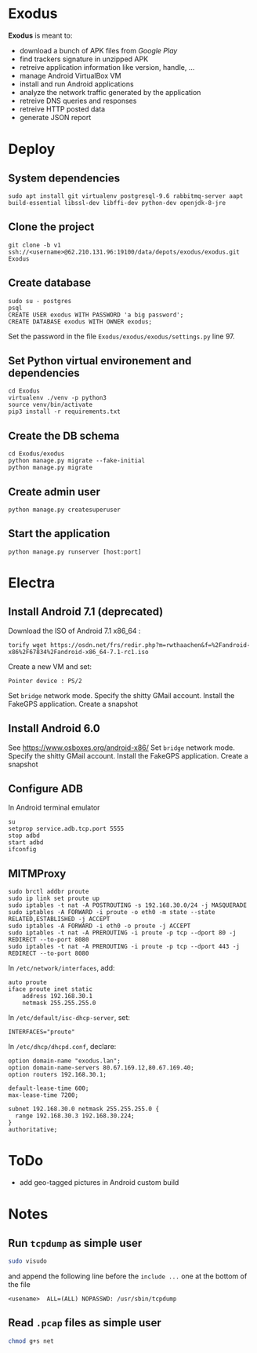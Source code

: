 # Exodus
**Exodus** is meant to:
  * download a bunch of APK files from *Google Play*
  * find trackers signature in unzipped APK
  * retreive application information like version, handle, ...
  * manage Android VirtualBox VM
  * install and run Android applications
  * analyze the network traffic generated by the application
  * retreive DNS queries and responses
  * retreive HTTP posted data
  * generate JSON report

# Deploy
## System dependencies
```
sudo apt install git virtualenv postgresql-9.6 rabbitmq-server aapt build-essential libssl-dev libffi-dev python-dev openjdk-8-jre
```

## Clone the project
```
git clone -b v1 ssh://<username>@62.210.131.96:19100/data/depots/exodus/exodus.git Exodus
```

## Create database
```
sudo su - postgres
psql
CREATE USER exodus WITH PASSWORD 'a big password';
CREATE DATABASE exodus WITH OWNER exodus;
```
Set the password in the file `Exodus/exodus/exodus/settings.py` line 97.

## Set Python virtual environement and dependencies   
```
cd Exodus
virtualenv ./venv -p python3
source venv/bin/activate
pip3 install -r requirements.txt
```

## Create the DB schema
```
cd Exodus/exodus
python manage.py migrate --fake-initial
python manage.py migrate
```

## Create admin user
```
python manage.py createsuperuser
```

## Start the application

```
python manage.py runserver [host:port]
```

# Electra
## Install Android 7.1 (deprecated)
Download the ISO of Android 7.1 x86_64 : 
```
torify wget https://osdn.net/frs/redir.php?m=rwthaachen&f=%2Fandroid-x86%2F67834%2Fandroid-x86_64-7.1-rc1.iso
```
Create a new VM and set: 
```
Pointer device : PS/2
```
Set `bridge` network mode.
Specify the shitty GMail account.
Install the FakeGPS application.
Create a snapshot

## Install Android 6.0
See https://www.osboxes.org/android-x86/
Set `bridge` network mode.
Specify the shitty GMail account.
Install the FakeGPS application.
Create a snapshot

## Configure ADB
In Android terminal emulator
```
su
setprop service.adb.tcp.port 5555
stop adbd
start adbd
ifconfig
```
## MITMProxy
```
sudo brctl addbr proute
sudo ip link set proute up
sudo iptables -t nat -A POSTROUTING -s 192.168.30.0/24 -j MASQUERADE
sudo iptables -A FORWARD -i proute -o eth0 -m state --state RELATED,ESTABLISHED -j ACCEPT
sudo iptables -A FORWARD -i eth0 -o proute -j ACCEPT
sudo iptables -t nat -A PREROUTING -i proute -p tcp --dport 80 -j REDIRECT --to-port 8080
sudo iptables -t nat -A PREROUTING -i proute -p tcp --dport 443 -j REDIRECT --to-port 8080
```

In `/etc/network/interfaces`, add:
```
auto proute
iface proute inet static
    address 192.168.30.1
    netmask 255.255.255.0
```

In `/etc/default/isc-dhcp-server`, set:
```
INTERFACES="proute"
```

In `/etc/dhcp/dhcpd.conf`, declare:
```
option domain-name "exodus.lan";
option domain-name-servers 80.67.169.12,80.67.169.40;
option routers 192.168.30.1;

default-lease-time 600;
max-lease-time 7200;

subnet 192.168.30.0 netmask 255.255.255.0 {
  range 192.168.30.3 192.168.30.224;
}
authoritative;
```


# ToDo
  * add geo-tagged pictures in Android custom build


# Notes
## Run `tcpdump` as simple user
```bash
sudo visudo
```
and append the following line before the `include ...` one at the bottom of the file
```
<usename>  ALL=(ALL) NOPASSWD: /usr/sbin/tcpdump
```

## Read `.pcap` files  as simple user
```bash
chmod g+s net
```
